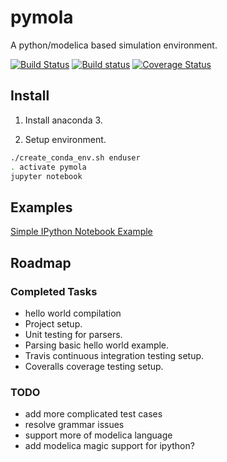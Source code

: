 # pymola

A python/modelica based simulation environment.

[![Build Status](https://travis-ci.org/jackvreeken/pymola.svg)](https://travis-ci.org/jackvreeken/pymola)
[![Build status](https://ci.appveyor.com/api/projects/status/7spiw3or4qpm40cw/branch/master?svg=true)](https://ci.appveyor.com/project/jackvreeken/pymola/branch/master)
[![Coverage Status](https://coveralls.io/repos/github/jackvreeken/pymola/badge.svg?branch=master)](https://coveralls.io/github/jackvreeken/pymola?branch=master)


## Install

1. Install anaconda 3.

2. Setup environment.

```bash
./create_conda_env.sh enduser
. activate pymola
jupyter notebook
```

## Examples
[Simple IPython Notebook Example](test/Spring.ipynb)

## Roadmap

### Completed Tasks

* hello world compilation
* Project setup.
* Unit testing for parsers.
* Parsing basic hello world example.
* Travis continuous integration testing setup.
* Coveralls coverage testing setup.

### TODO

* add more complicated test cases
* resolve grammar issues
* support more of modelica language
* add modelica magic support for ipython?

<!--- vim:ts=4:sw=4:expandtab:
!-->
